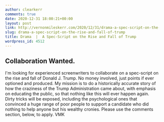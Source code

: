 ```yaml
---
author: clearkerr
comments: true
date: 2020-12-31 18:00:21+00:00
layout: post
link: http://vernonmileskerr.com/2020/12/31/drama-a-spec-script-on-the-rise-and-fall-of-trump/
slug: drama-a-spec-script-on-the-rise-and-fall-of-trump
title: Drama  |  A Spec-Script on the Rise and Fall of Trump
wordpress_id: 4512
---
```





## Collaboration Wanted.







I'm looking for experienced screenwriters to collaborate on a spec-script on the rise and fall of Donald J. Trump.  No money involved, just points if ever optioned and produced.  My mission is to do a historically accurate story of how the craziness of the Trump Administration came about, with emphasis on educating the public, so that nothing like this will ever happen again.  Dirty tricks will be exposed, including the psychological ones that convinced a huge range of poor people to support a candidate who did nothing to help anyone but his wealthy cronies.  Please use the comments section, below, to apply.   VMK



